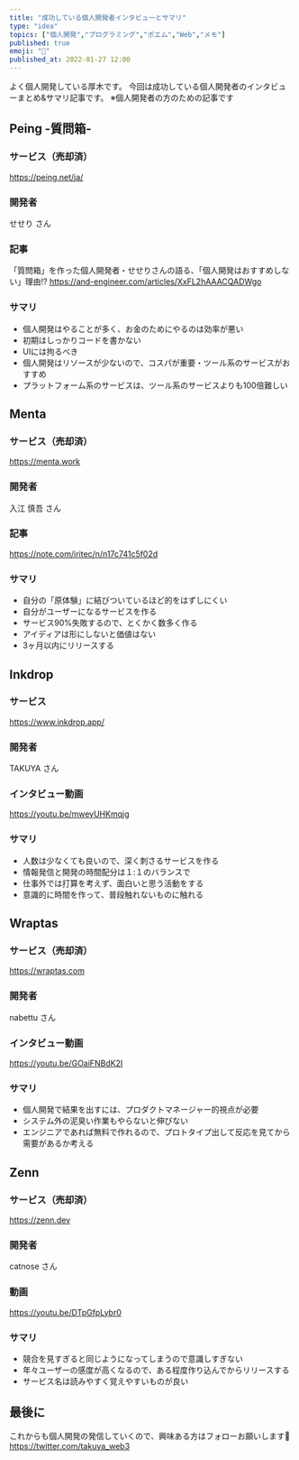 ```yaml
---
title: "成功している個人開発者インタビューとサマリ"
type: "idea"
topics: ["個人開発","プログラミング","ポエム","Web","メモ"]
published: true
emoji: "🦁"
published_at: 2022-01-27 12:00
---
```

よく個人開発している厚木です。
今回は成功している個人開発者のインタビューまとめ&サマリ記事です。
※個人開発者の方のための記事です

## Peing -質問箱-

### サービス（売却済）

<https://peing.net/ja/>

### 開発者

せせり さん

### 記事

「質問箱」を作った個人開発者・せせりさんの語る、「個人開発はおすすめしない」理由!?
<https://and-engineer.com/articles/XxFL2hAAACQADWgo>

### サマリ

- 個人開発はやることが多く、お金のためにやるのは効率が悪い
- 初期はしっかりコードを書かない
- UIには拘るべき
- 個人開発はリソースが少ないので、コスパが重要・ツール系のサービスがおすすめ
- プラットフォーム系のサービスは、ツール系のサービスよりも100倍難しい

## Menta

### サービス（売却済）

<https://menta.work>

### 開発者

入江 慎吾 さん

### 記事

<https://note.com/iritec/n/n17c741c5f02d>

### サマリ

- 自分の「原体験」に結びついているほど的をはずしにくい
- 自分がユーザーになるサービスを作る
- サービス90%失敗するので、とくかく数多く作る
- アイディアは形にしないと価値はない
- 3ヶ月以内にリリースする

## Inkdrop

### サービス

<https://www.inkdrop.app/>

### 開発者

TAKUYA さん

### インタビュー動画

<https://youtu.be/mweyUHKmqjg>

### サマリ

- 人数は少なくても良いので、深く刺さるサービスを作る
- 情報発信と開発の時間配分は１:１のバランスで
- 仕事外では打算を考えず、面白いと思う活動をする
- 意識的に時間を作って、普段触れないものに触れる

## Wraptas

### サービス（売却済）
<https://wraptas.com>

### 開発者

nabettu さん

### インタビュー動画
<https://youtu.be/GOaiFNBdK2I>

### サマリ

- 個人開発で結果を出すには、プロダクトマネージャー的視点が必要
- システム外の泥臭い作業もやらないと伸びない
- エンジニアであれば無料で作れるので、プロトタイプ出して反応を見てから需要があるか考える

## Zenn

### サービス（売却済）

<https://zenn.dev>

### 開発者

catnose さん

### 動画
<https://youtu.be/DTpGfpLybr0>

### サマリ

- 競合を見すぎると同じようになってしまうので意識しすぎない
- 年々ユーザーの感度が高くなるので、ある程度作り込んでからリリースする
- サービス名は読みやすく覚えやすいものが良い

## 最後に

これからも個人開発の発信していくので、興味ある方はフォローお願いします🙏
<https://twitter.com/takuya_web3>
